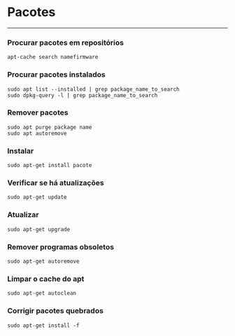 # Pacotes
-------------------------------
### Procurar pacotes em repositórios
	apt-cache search namefirmware

### Procurar pacotes instalados
	sudo apt list --installed | grep package_name_to_search
	sudo dpkg-query -l | grep package_name_to_search

### Remover pacotes
	sudo apt purge package name
	sudo apt autoremove

### Instalar
	sudo apt-get install pacote

### Verificar se há atualizações
	sudo apt-get update

### Atualizar
	sudo apt-get upgrade

### Remover programas obsoletos
	sudo apt-get autoremove

### Limpar o cache do apt
	sudo apt-get autoclean

### Corrigir pacotes quebrados
	sudo apt-get install -f

